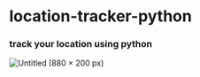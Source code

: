 # location-tracker-python
### track your location using python

![Untitled (880 × 200 px)](https://user-images.githubusercontent.com/96917595/153922556-b7accb9c-25e3-4c82-b12a-2c4d98f11548.gif)
